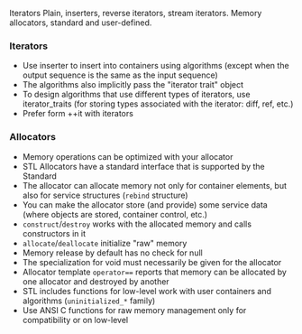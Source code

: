 Iterators
Plain, inserters, reverse iterators, stream iterators.
Memory allocators, standard and user-defined.

### Iterators

* Use inserter to insert into containers using algorithms 
 (except when the output sequence is the same as the input sequence)
* The algorithms also implicitly pass the "iterator trait" object
* To design algorithms that use different types of iterators, use iterator_traits
 (for storing types associated with the iterator: diff, ref, etc.)
* Prefer form ++it with iterators


### Allocators

* Memory operations can be optimized with your allocator
* STL Allocators have a standard interface that is supported by the Standard
* The allocator can allocate memory not only for container elements,
  but also for service structures (`rebind` structure)
* You can make the allocator store (and provide)
  some service data (where objects are stored, container control, etc.)
* `construct`/`destroy` works with the allocated memory and calls constructors in it
* `allocate`/`deallocate` initialize "raw" memory
* Memory release by default has no check for null
* The specialization for void must necessarily be given for the allocator
* Allocator template `operator==` reports that memory can be allocated by one allocator and destroyed by another
* STL includes functions for low-level work with 
  user containers and algorithms (`uninitialized_*` family)
* Use ANSI C functions for raw memory management only for compatibility or on low-level
